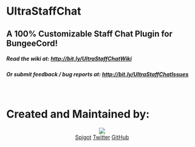 # UltraStaffChat
## A 100% Customizable Staff Chat Plugin for BungeeCord! 
##### Read the wiki at: http://bit.ly/UltraStaffChatWiki
##### Or submit feedback / bug reports at: http://bit.ly/UltraStaffChatIssues

<br>

# Created and Maintained by:
<p align="center">
	<a href="#"><img src="https://cdn.jjcemc.net/image/JoshuaLovesCode%20Logo.png"></a>
  <br>
  <a href="https://www.spigotmc.org/members/joshualovescode.600435/">Spigot</a> <a href="https://twitter.com/JoshuaLovesCode">Twitter</a> <a href="https://github.com/joshuasing">GitHub</a>
</p>
